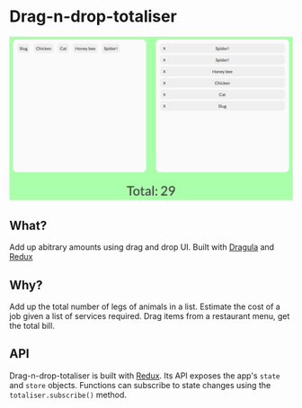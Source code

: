 # Drag-n-drop-totaliser

<img src="./assets/screengrab.png" alt="drag-n-drop-totaliser screen grab">

## What?
Add up abitrary amounts using drag and drop UI. Built with [Dragula](https://github.com/bevacqua/dragula) and [Redux](https://github.com/reactjs/redux)

## Why?
Add up the total number of legs of animals in a list. Estimate the cost of a job given a list of services required. Drag items from a restaurant menu, get the total bill.

## API
Drag-n-drop-totaliser is built with [Redux](https://github.com/reactjs/redux). Its API exposes the app's `state` and `store` objects. Functions can subscribe to state changes using the `totaliser.subscribe()` method.